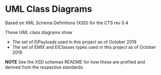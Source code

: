 # UML Class Diagrams
Based on XML Schema Definitions (XSD) for the CTS rev 0.4

These UML class diagrams show 
- The set of EiPayloads used in this project as of October 2019
- The set of EMIX and EIClasses types used in this project as of October 2019

**NOTE** See the XSD schemas README for how these are profiled and derived from the respective standards.
